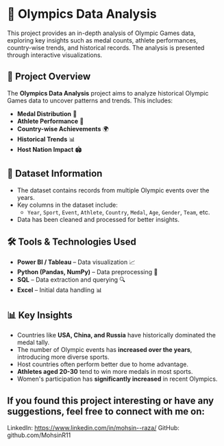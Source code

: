 # 🏅 Olympics Data Analysis

This project provides an in-depth analysis of Olympic Games data, exploring key insights such as medal counts, athlete performances, country-wise trends, and historical records. The analysis is presented through interactive visualizations.

## 📌 Project Overview

The **Olympics Data Analysis** project aims to analyze historical Olympic Games data to uncover patterns and trends. This includes:
- **Medal Distribution** 🏅
- **Athlete Performance** 👤
- **Country-wise Achievements** 🌍
- **Historical Trends** 📊
- **Host Nation Impact** 🏟️

## 📂 Dataset Information

- The dataset contains records from multiple Olympic events over the years.
- Key columns in the dataset include:
  - `Year`, `Sport`, `Event`, `Athlete`, `Country`, `Medal`, `Age`, `Gender`, `Team`, etc.
- Data has been cleaned and processed for better insights.

## 🛠️ Tools & Technologies Used

- **Power BI / Tableau** – Data visualization 📈
- **Python (Pandas, NumPy)** – Data preprocessing 🐍
- **SQL** – Data extraction and querying 🔍
- **Excel** – Initial data handling 📊

## 📊 Key Insights

- Countries like **USA, China, and Russia** have historically dominated the medal tally.
- The number of Olympic events has **increased over the years**, introducing more diverse sports.
- Host countries often perform better due to home advantage.
- **Athletes aged 20-30** tend to win more medals in most sports.
- Women's participation has **significantly increased** in recent Olympics.

## If you found this project interesting or have any suggestions, feel free to connect with me on:

LinkedIn: https://www.linkedin.com/in/mohsin--raza/
GitHub: github.com/MohsinR11
